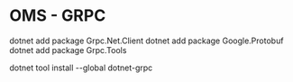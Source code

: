 # OMS - GRPC

dotnet add package Grpc.Net.Client
dotnet add package Google.Protobuf
dotnet add package Grpc.Tools

dotnet tool install --global dotnet-grpc
